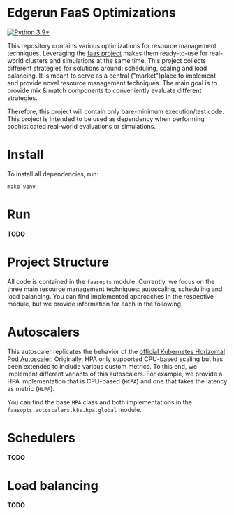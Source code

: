 # Edgerun FaaS Optimizations

[![Python 3.9+](https://img.shields.io/badge/python-3.9+-blue.svg)](https://www.python.org/downloads/)


This repository contains various optimizations for resource management techniques.
Leveraging the [faas project](https://github.com/edgerun/faas) makes them ready-to-use for real-world clusters and
simulations at the same time.
This project collects different strategies for solutions around: scheduling, scaling and load balancing.
It is meant to serve as a central ("market")place to implement and provide novel resource management techniques.
The main goal is to provide mix & match components to conveniently evaluate different strategies.

Therefore, this project will contain only bare-minimum execution/test code.
This project is intended to be used as dependency when performing sophisticated real-world evaluations or simulations.

Install
=====

To install all dependencies, run:

    make venv


Run
===

**TODO**

Project Structure
=================

All code is contained in the `faasopts` module.
Currently, we focus on the three main resource management techniques: autoscaling, scheduling and load balancing.
You can find implemented approaches in the respective module, but we provide information for each in the following.

Autoscalers
===========

This autoscaler replicates the behavior of the [official Kubernetes Horizontal Pod Autoscaler](https://kubernetes.io/docs/tasks/run-application/horizontal-pod-autoscale/).
Originally, HPA only supported CPU-based scaling but has been extended to include various custom metrics.
To this end, we implement different variants of this autoscalers.
For example, we provide a HPA implementation that is CPU-based (`HCPA`) and one that takes the latency as metric (`HLPA`).

You can find the base `HPA` class and both implementations in the `faasopts.autoscalers.k8s.hpa.global` module.

Schedulers
==========

**TODO**

Load balancing
==============

**TODO**
